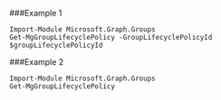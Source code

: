 ###Example 1
```
Import-Module Microsoft.Graph.Groups
Get-MgGroupLifecyclePolicy -GroupLifecyclePolicyId $groupLifecyclePolicyId
```
###Example 2
```
Import-Module Microsoft.Graph.Groups
Get-MgGroupLifecyclePolicy
```
